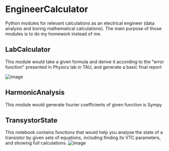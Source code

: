 # EngineerCalculator
Python modules for relevant calculations as an electrical engineer (data analysis and boring mathematical calculations).
The main purpose of those modules is to do my homework instead of me.

## LabCalculator
This module would take a given formula and derive it according to the "error function" presented in Physics lab in TAU, and generate a basic final report

![image](https://user-images.githubusercontent.com/65441185/186191197-05200305-995a-4bf7-943e-d42ffeff0fa4.png)

## HarmonicAnalysis
This module would generate fourier coefficients of given function is Sympy
## TransystorState
This notebook contains functions that would help you analyse the state of a transistor by given sets of equations, including finding its VTC parameters, and showing full calculations. 
![image](https://user-images.githubusercontent.com/65441185/186193216-00c7b9f5-7ac9-4ad7-8cb0-7dcff363e46b.png)

